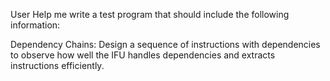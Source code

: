 User
Help me write a test program that should include the following information:

Dependency Chains:
Design a sequence of instructions with dependencies to observe how well the IFU handles dependencies and extracts instructions efficiently.